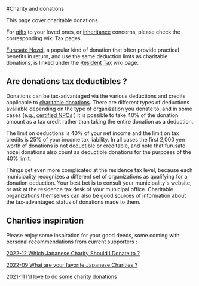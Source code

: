 #Charity and donations

This page cover charitable donations. 

For [gifts](tax/gift/) to your loved ones, or [inheritance](inheritance/) concerns, please check the corresponding wiki Tax pages. 

[Furusato Nozei](tax/residence/furusato-nozei/), a popular kind of donation that often provide practical benefits in return, and use the same deduction limts as charitable donations, is linked under the [Resident Tax](tax/residence/) wiki page.

## Are donations tax deductibles ?

Donations can be tax-advantaged via the various deductions and credits applicable to [charitable donations](https://www.nta.go.jp/publication/pamph/koho/kurashi/html/04_3.htm). There are different types of deductions available depending on the type of organization you donate to, and in some cases (e.g., [certified NPOs](https://www.npo-homepage.go.jp/npoportal/certification) ) it is possible to take 40% of the donation amount as a tax credit rather than taking the entire donation as a deduction.

The limit on deductions is 40% of your net income and the limit on tax credits is 25% of your income tax liability. In all cases the first 2,000 yen worth of donations is not deductible or creditable, and note that furusato nozei donations also count as deductible donations for the purposes of the 40% limit.

Things get even more complicated at the residence tax level, because each municipality recognizes a different set of organizations as qualifying for a donation deduction. Your best bet is to consult your municipality's website, or ask at the residence tax desk of your municipal office. Charitable organizations themselves can also be good sources of information about the tax-advantaged status of donations made to them.

## Charities inspiration

Please enjoy some inspiration for your good deeds, some coming with personal recommendations from current supporters : 

[2022-12 Which Japanese Charity Should I Donate to ?](https://www.reddit.com/r/JapanFinance/comments/zoyosp/which_japanese_charity_should_i_donate_to/)

[2022-09 What are your favorite Japanese Charities ?](https://www.reddit.com/r/japanlife/comments/xvybzc/what_are_your_favorite_japanese_charities/)

[2021-11 I’d love to do some charity donations](https://www.reddit.com/r/japanlife/comments/qrd8ku/id_love_to_do_some_charity_donations/)
